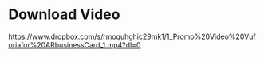 # Download Video

https://www.dropbox.com/s/rmoquhghic29mk1/1_Promo%20Video%20Vuforiafor%20ARbusinessCard_1.mp4?dl=0

